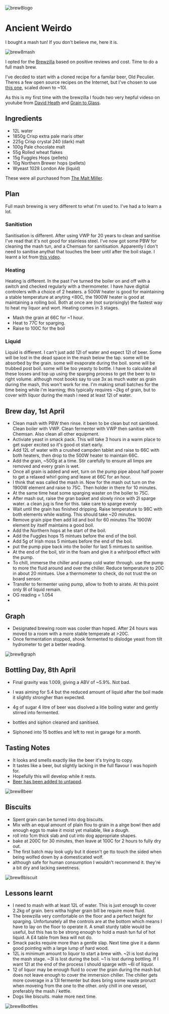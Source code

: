 ![brew8logo](images/brew8logo.png)

# Ancient Weirdo

I bought a mash tun! If you don't believe me, here it is.

![brew8mash](images/brew8mash.jpg)

I opted for the [Brewzilla](https://brewkegtap.co.uk/products/brewzilla-robobrew-35l-gen3-1-1-bundle) based on positive reviews and cost. Time to do a full mash brew.

I've decded to start with a cloned recipe for a familar beer, Old Peculier. Theres a few open source recipes on the Internet, but I've chosen to use [this one](http://www.britishbrewer.com/2010/02/recipe-theakston-old-peculier-version-1/), scaled down to ~10l.

As this is my first time with the brewzilla I foudn two very hepful videso on youtube from [David Heath](https://www.youtube.com/watch?v=HxLJau-hBTs) and [Grain to Glass](https://www.youtube.com/watch?v=SN2Ze9B2iZ8).

## Ingredients

- 12L water
- 1850g Crisp extra pale maris otter
- 225g Crisp crystal 240 (dark) malt
- 100g Pale chocolate malt
- 55g Rolled wheat flakes
- 15g Fuggles Hops (pellets)
- 10g Northern Brewer hops (pellets)
- Wyeast 1028 London Ale (liquid)

These were all purchased from [The Malt Miller](https://www.themaltmiller.co.uk).

## Plan

Full mash brewing is very different to what I'm used to. I've had a to learn a lot.

### Sanitistion

Sanitisation is different. After using VWP for 20 years to clean and sanitise I've read that it's not good for stainless steel.  I've now got some PBW for cleaning the mash tun, and a Chemsan for sanitisation. Apparently I don't need to sanitise anythat that touches the beer until after the boil stage. I learnt a lot from [this video](https://www.youtube.com/watch?v=8p6CmLoj0eo).

### Heating

Heating is different. In the past I've turned the boiler on and off with a switch and checked regularly with a thermometer. I have have digitial controlers with a choice of 2 heaters. a 500W heater is good for maintaining a stable temperature at anyting <80C, the 1900W heater is good at maintaining a rolling boil. Both at once are (not surprisingly) the fastest way to heat my liquor and wort. Heating comes in 3 stages.

* Mash the grain at 66C for ~1 hour.
* Heat to 77C for sparging.
* Raise to 100C for the boil

### Liquid

Liquid is different. I can't just add 12l of water and expect 12l of beer. Some will be lost in the dead space in the mash below the tap. some will be absorbed by the grain. some will evaporate during the boil. some will be trubbed post boil. some will be too yeasty to bottle. I have to calculate all these losses and top up using the sparging process to get the beer to to right volume. although most books say to use 3x as much water as grain during the mash, this won't work for me. I'm making small batches for the time being while i'm learning; this typically requires ~2kg of grain, but to cover with liquor during the mash i need at least 12l of water.

## Brew day, 1st April

* Clean mash with PBW then rinse. it been to be clean but not sanitised. Clean boiler with VWP. Clean fermenter with VWP then sanitise with Chemsan. Also clean all other equipment.
* Activiate yeast in smack pack. This will take 3 hours in a warm place to get super excited so it's good ot start early.
* Add 12L of water with a crushed campden tablet and raise to 66C with both heaters, then drop to the 500W heater to maintain 66C.
* Add the grain, ~500g at a time. Stir carefully to ensure all limps are removed and every grain is wet.
* Once all grain is added and wet, turn on the pump pipe about half power to get a relaxed whirl going and leave at 66C for an hour.
* I think that was called the mash in. Now for the mash out turn on the 1900W element and raise to 75C. Then holder in there for 10 minutes.
* At the same time heat some sparging waster on the boiler to 75C.
* After mash out, raise the gran basket and slowly rince with 2l sparge water. a clean jug is fine for this. take care to sparge evenly
* Wait until the grain has finished dripping. Raise temperature to 98C with both elements while waiting. This should take ~20 minutes.
* Remove grain pipe then add lid and boil for 60 minutes The 1900W element by itself maintains a good boil.
* Add the Northern hops at he start of the boil.
* Add the Fuggles hops 15 mintues before the end of the boil.
* Add 5g of Irish moss 5 mintues before the end of the boil.
* put the pump pipe back into the boiler for last 5 mintues to sanitise. 
* At the end of the boil, stir in the foam and give it a whirlpool effect with the pump.
* To chill, immerse the chiller and pump cold water through. use the pump to more the fluid around and over the chiller. Reduce temperature to 20C in about 20 mintues. Use a thermometer to check, do not trust the on board sensor.
* Transfer to fermenter using pump, allow to froth to airate. At this point only 9l of liquid remain.
* OG reading = 1.054
* 

## Graph

* Designated brewing room was cooler than hoped. After 24 hours was moved to a room with a more stable temperate at >20C.
* Once fermentation stopped, shook fermented to dislodge yeast from tilt hydrometer to get a better reading.

![brew8graph](images/brew8graph.png)

## Bottling Day, 8th April

- Final gravity was 1.009, giving a ABV of ~5.9%. Not bad.

- I was aiming for 5.4 but the reduced amount of liquid after the boil made it slightly strongher than expected.

- 4g of sugar 4 litre of beer was disolved a litle boiling water and gently stirred into fermented.

- bottles and siphon cleaned and sanitised.

- Siphoned into 15 bottles and left to rest in garage for a month.

  

## Tasting Notes

* It looks and smells exactly like the beer it's trying to copy.
* It tastes like a beer, but slightly lacking in the full flavour I was hopinh for.
* Hopefully this will develop while it rests.
* [Beer has been added to untappd](https://untappd.com/qr/beer/4260905).

![brew8beer](images/brew8beer.jpg)

## Biscuits

* Spent grain can be turned into dog biscuits.
* Mix with an equal amount of plain flou to grain in a alrge bowl then add enough eggs to make it moist yet maliable, like a dough.
* roll into 1cm thick slab and cut into dog appropriate shapes.
* bake at 200C for 30 minutes, then leave at 100C for 2 hours to fully dry out.
* The first batch may look ugly but it doesn't ge tto touch the sided when being wolfed down by a domesticated wolf.
* although safe for human consumption I wouldn't recommend it. they're a bit dry and lacking sweetness.

![brew8biscuit](images/brew8biscuit.jpg)

## Lessons learnt

* I need to mash with at least 12L of water. This is just enough to cover 2.2kg of grain. bers witha higher grain bill be require more fluid.
* The brewzilla very comfortable on the floor and a perfect height for sparging. Unfortunately all the controls are at the bottom which means I have to lay on the floor to operate it. A small sturdy table would be useful, but this has to be strong enough to hold a mash tun ful of hot liquid. A £4 table from Ikea will not do.
* Smack packs require more than a gentle slap. Next time give it a damn good pointing with a large lump of hard wood.
* 12L is minimum amount to liquor to start a brew with. ~2l is lost during the mash stage. ~3l is lost during the boil. ~1 is lost during bottling. If I want 12l at the end of the process I should sparge with ~6l of liquor.
* 12 of liquor may be enough fluid to ocver the grain during the mash but does not leave enough to cover the immersion chiller. The chiller gets more coverage in a 13l fermenter but does bring some waste proruct when moveing from the one to the other. only chill in one vessel, preferably the mash / kettle.
* Dogs like biscuits. make more next time.

![brew8bottles](images/brew8bottles.jpg)

